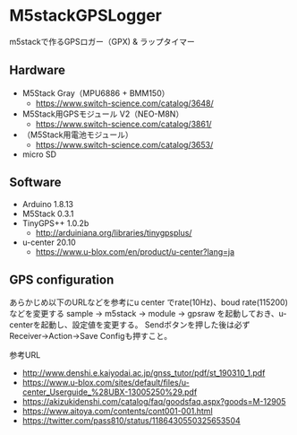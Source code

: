 # M5stackGPSLogger

m5stackで作るGPSロガー（GPX) & ラップタイマー

## Hardware

* M5Stack Gray（MPU6886 + BMM150）
  * https://www.switch-science.com/catalog/3648/
* M5Stack用GPSモジュール V2（NEO-M8N）
  * https://www.switch-science.com/catalog/3861/
* （M5Stack用電池モジュール）
  * https://www.switch-science.com/catalog/3653/
* micro SD

## Software

* Arduino 1.8.13
* M5Stack 0.3.1
* TinyGPS++ 1.0.2b
  * http://arduiniana.org/libraries/tinygpsplus/
* u-center 20.10
  * https://www.u-blox.com/en/product/u-center?lang=ja

## GPS configuration

あらかじめ以下のURLなどを参考にu center でrate(10Hz)、boud rate(115200)などを変更する
sample -> m5stack -> module -> gpsraw を起動しておき、u-centerを起動し、設定値を変更する。
Sendボタンを押した後は必ずReceiver→Action→Save Configも押すこと。

参考URL
* http://www.denshi.e.kaiyodai.ac.jp/gnss_tutor/pdf/st_190310_1.pdf
* https://www.u-blox.com/sites/default/files/u-center_Userguide_%28UBX-13005250%29.pdf
* https://akizukidenshi.com/catalog/faq/goodsfaq.aspx?goods=M-12905
* https://www.aitoya.com/contents/cont001-001.html
* https://twitter.com/pass810/status/1186430550325653504
